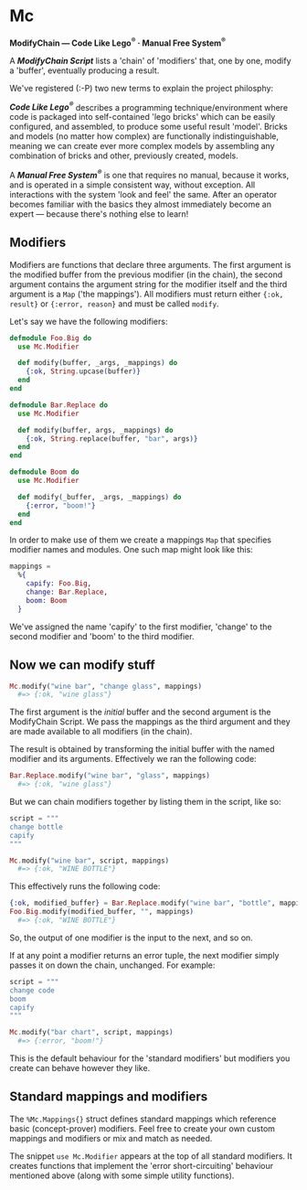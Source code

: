 # Mc

**ModifyChain &mdash; Code Like Lego<sup>&reg;</sup> · Manual Free System<sup>&reg;</sup>**

A ***ModifyChain Script*** lists a 'chain' of 'modifiers' that, one by one, modify a
'buffer', eventually producing a result.

We've registered (:-P) two new terms to explain the project philosphy:

***Code Like Lego<sup>&reg;</sup>*** describes a programming technique/environment where code is packaged
into self-contained 'lego bricks' which can be easily configured, and assembled, to produce some useful result
'model'. Bricks and models (no matter how complex) are functionally indistinguishable, meaning
we can create ever more complex models by assembling any combination of bricks and other,
previously created, models.

A ***Manual Free System<sup>&reg;*** is one that requires no manual, because it works, and is operated in a simple
consistent way, without exception. All interactions with the system 'look and feel' the same. After an operator
becomes familiar with the basics they almost immediately become an expert &mdash; because there's nothing else to learn!

## Modifiers

Modifiers are functions that declare three arguments.  The first argument is the modified buffer from the
previous modifier (in the chain), the second argument contains the argument string for the modifier itself and the third
argument is a `Map` ('the mappings').  All modifiers must return either `{:ok, result}` or `{:error, reason}` and
must be called `modify`.

Let's say we have the following modifiers:

```elixir
defmodule Foo.Big do
  use Mc.Modifier

  def modify(buffer, _args, _mappings) do
    {:ok, String.upcase(buffer)}
  end
end

defmodule Bar.Replace do
  use Mc.Modifier

  def modify(buffer, args, _mappings) do
    {:ok, String.replace(buffer, "bar", args)}
  end
end

defmodule Boom do
  use Mc.Modifier

  def modify(_buffer, _args, _mappings) do
    {:error, "boom!"}
  end
end
```

In order to make use of them we create a mappings `Map` that specifies modifier names and modules.  One
such map might look like this:

```elixir
mappings =
  %{
    capify: Foo.Big,
    change: Bar.Replace,
    boom: Boom
  }
```

We've assigned the name 'capify' to the first modifier, 'change' to the second modifier and 'boom' to
the third modifier.

## Now we can modify stuff

```elixir
Mc.modify("wine bar", "change glass", mappings)
  #=> {:ok, "wine glass"}
```

The first argument is the *initial* buffer and the second argument is the ModifyChain Script.  We pass
the mappings as the third argument and they are made available to all modifiers (in the chain).

The result is obtained by transforming the initial buffer with the named modifier and its arguments.
Effectively we ran the following code:

```elixir
Bar.Replace.modify("wine bar", "glass", mappings)
  #=> {:ok, "wine glass"}
```

But we can chain modifiers together by listing them in the script, like so:

```elixir
script = """
change bottle
capify
"""

Mc.modify("wine bar", script, mappings)
  #=> {:ok, "WINE BOTTLE"}
```

This effectively runs the following code:

```elixir
{:ok, modified_buffer} = Bar.Replace.modify("wine bar", "bottle", mappings)
Foo.Big.modify(modified_buffer, "", mappings)
  #=> {:ok, "WINE BOTTLE"}
```

So, the output of one modifier is the input to the next, and so on.

If at any point a modifier returns an error tuple, the next modifier simply passes it on down the chain,
unchanged. For example:

```elixir
script = """
change code
boom
capify
"""

Mc.modify("bar chart", script, mappings)
  #=> {:error, "boom!"}
```

This is the default behaviour for the 'standard modifiers' but modifiers you create can behave
however they like.

## Standard mappings and modifiers

The `%Mc.Mappings{}` struct defines standard mappings which reference basic (concept-prover) 
modifiers.  Feel free to create your own custom mappings and modifiers or mix and match as needed.

The snippet `use Mc.Modifier` appears at the top of all standard modifiers.  It creates functions that
implement the 'error short-circuiting' behaviour mentioned above (along with some simple utility functions).
